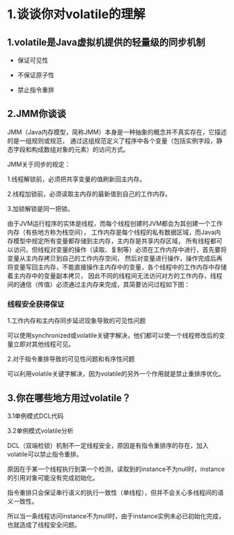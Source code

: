 # 1.谈谈你对volatile的理解

## 1.volatile是Java虚拟机提供的轻量级的同步机制

- 保证可见性

- 不保证原子性

- 禁止指令重排


## 2.JMM你谈谈

JMM（Java内存模型，简称JMM）本身是一种抽象的概念并不真实存在，它描述的是一组规则或规范，
通过这组规范定义了程序中各个变量（包括实例字段，静态字段和构成数组对象的元素）的访问方式。

JMM关于同步的规定：

1.线程解锁前，必须把共享变量的值刷新回主内存。

2.线程加锁前，必须读取主内存的最新值到自己的工作内存。

3.加锁解锁是同一把锁。

由于JVM运行程序的实体是线程，而每个线程创建时JVM都会为其创建一个工作内存（有些地方称为栈空间），
工作内存是每个线程的私有数据区域，而Java内存模型中规定所有变量都存储到主内存，主内存是共享内存区域，
所有线程都可以访问，但线程对变量的操作（读取、复制等）必须在工作内存中进行，首先要将变量从主内存拷贝到自己的工作内存空间，
然后对变量进行操作，操作完成后再将变量写回主内存，不能直接操作主内存中的变量，各个线程中的工作内存中存储着主内存中的变量副本拷贝，
因此不同的线程间无法访问对方的工作内存，线程间的通信（传值）必须通过主内存来完成，其简要访问过程如下图：


### 线程安全获得保证

1.工作内存和主内存同步延迟现象导致的可见性问题  

可以使用synchronized或volatile关键字解决，他们都可以使一个线程修改后的变量立即对其他线程可见。

2.对于指令重排导致的可见性问题和有序性问题  

可以利用volatile关键字解决，因为volatile的另外一个作用就是禁止重排序优化。


## 3.你在哪些地方用过volatile？

3.1单例模式DCL代码

3.2单例模式volatile分析

DCL（双端检锁）机制不一定线程安全，原因是有指令重排序的存在，加入volatile可以禁止指令重排。

原因在于某一个线程执行到第一个检测，读取到的instance不为null时，instance的引用对象可能没有完成初始化。

指令重排只会保证串行语义的执行一致性（单线程），但并不会关心多线程间的语义一致性。

所以当一条线程访问instance不为null时，由于instance实例未必已初始化完成，也就造成了线程安全问题。
